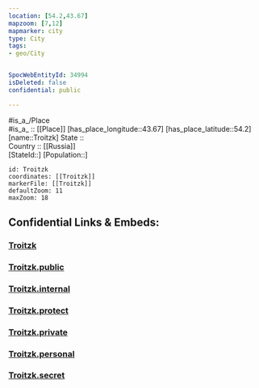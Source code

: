 ```yaml
---
location: [54.2,43.67] 
mapzoom: [7,12] 
mapmarker: city 
type: City
tags:
- geo/City


SpocWebEntityId: 34994
isDeleted: false
confidential: public

---
```

#is_a_/Place  
#is_a_ :: [[Place]] 
[has_place_longitude::43.67] 
[has_place_latitude::54.2] 
[name::Troitzk] 
State ::  
Country :: [[Russia]]  
[StateId::] 
[Population::] 



```leaflet
id: Troitzk
coordinates: [[Troitzk]] 
markerFile: [[Troitzk]] 
defaultZoom: 11 
maxZoom: 18
```


## Confidential Links & Embeds: 

### [Troitzk](/_Standards/Earth/Continent/Europe/Europe~East/Russia/Russia~Volga/Mordovia~Republic/City/Troitzk.md) 

### [Troitzk.public](/_public/Earth/Continent/Europe/Europe~East/Russia/Russia~Volga/Mordovia~Republic/City/Troitzk.public.md) 

### [Troitzk.internal](/_internal/Earth/Continent/Europe/Europe~East/Russia/Russia~Volga/Mordovia~Republic/City/Troitzk.internal.md) 

### [Troitzk.protect](/_protect/Earth/Continent/Europe/Europe~East/Russia/Russia~Volga/Mordovia~Republic/City/Troitzk.protect.md) 

### [Troitzk.private](/_private/Earth/Continent/Europe/Europe~East/Russia/Russia~Volga/Mordovia~Republic/City/Troitzk.private.md) 

### [Troitzk.personal](/_personal/Earth/Continent/Europe/Europe~East/Russia/Russia~Volga/Mordovia~Republic/City/Troitzk.personal.md) 

### [Troitzk.secret](/_secret/Earth/Continent/Europe/Europe~East/Russia/Russia~Volga/Mordovia~Republic/City/Troitzk.secret.md)

